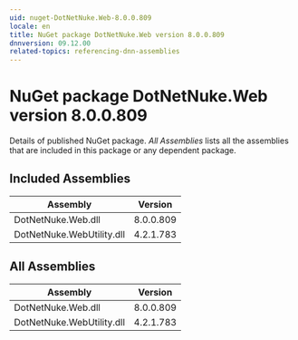 ```yaml
---
uid: nuget-DotNetNuke.Web-8.0.0.809
locale: en
title: NuGet package DotNetNuke.Web version 8.0.0.809
dnnversion: 09.12.00
related-topics: referencing-dnn-assemblies
---
```


# NuGet package DotNetNuke.Web version 8.0.0.809
Details of published NuGet package.
*All Assemblies* lists all the assemblies that are included in this package or any dependent package.

## Included Assemblies

|Assembly|Version|
|---|---|
|DotNetNuke.Web.dll|8.0.0.809|
|DotNetNuke.WebUtility.dll|4.2.1.783|

## All Assemblies

|Assembly|Version|
|---|---|
|DotNetNuke.Web.dll|8.0.0.809|
|DotNetNuke.WebUtility.dll|4.2.1.783|

